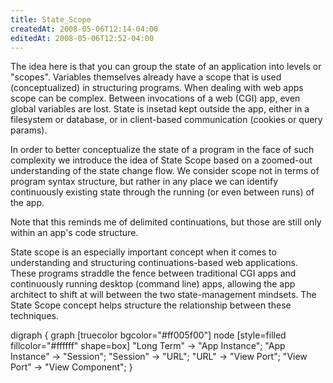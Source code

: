 ```yaml
---
title: State_Scope
createdAt: 2008-05-06T12:14-04:00
editedAt: 2008-05-06T12:52-04:00
---
```


The idea here is that you can group the state of an application into levels or "scopes". Variables themselves already have a scope that is used (conceptualized) in structuring programs. When dealing with web apps scope can be complex. Between invocations of a web (CGI) app, even global variables are lost. State is insetad kept outside the app, either in a filesystem or database, or in client-based communication (cookies or query params).

In order to better conceptualize the state of a program in the face of such complexity we introduce the idea of State Scope based on a zoomed-out understanding of the state change flow. We consider scope not in terms of program syntax structure, but rather in any place we can identify continuously existing state through the running (or even between runs) of the app.

Note that this reminds me of delimited continuations, but those are still only within an app's code structure.

State scope is an especially important concept when it comes to understanding and structuring continuations-based web applications. These programs straddle the fence between traditional CGI apps and continuously running desktop (command line) apps, allowing the app architect to shift at will between the two state-management mindsets. The State Scope concept helps structure the relationship between these techniques.

<graph>
digraph {
graph [truecolor bgcolor="#ff005f00"]
node [style=filled fillcolor="#ffffff" shape=box]
"Long Term" -> "App Instance";
"App Instance" -> "Session";
"Session" -> "URL";
"URL" -> "View Port";
"View Port" -> "View Component";
}
</graph>

